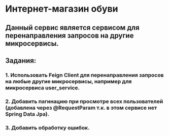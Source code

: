 
# Интернет-магазин обуви
## Данный сервис является сервисом для перенаправления запросов на другие микросервисы.

## Задания:
### 1. Использовать Feign Client для перенаправления запросов на любые другие микросервисы, например для микросервиса user_service.
### 2. Добавить пагинацию при просмотре всех пользователей (добавлена через @RequestParam т.к. в этом сервисе нет Spring Data Jpa).
### 3. Добавить обработку ошибок.